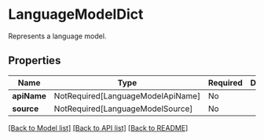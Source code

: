 # LanguageModelDict

Represents a language model.

## Properties
| Name | Type | Required | Description |
| ------------ | ------------- | ------------- | ------------- |
**apiName** | NotRequired[LanguageModelApiName] | No |  |
**source** | NotRequired[LanguageModelSource] | No |  |


[[Back to Model list]](../../README.md#documentation-for-models) [[Back to API list]](../../README.md#documentation-for-api-endpoints) [[Back to README]](../../README.md)
